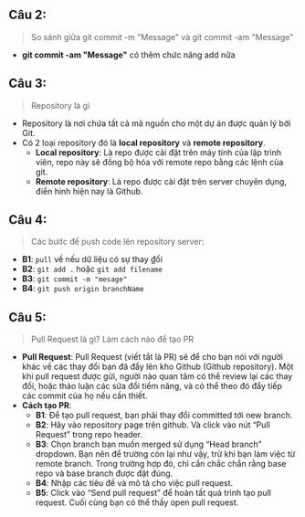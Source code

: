 ## Câu 2:
>So sánh giữa git commit -m "Message" và git commit -am "Message" 
+ **git commit -am "Message"** có thêm chức năng add nữa
## Câu 3:
>Repository là gì
* Repository là nơi chứa tất cả mã nguồn cho một dự án được quản lý bởi Git.
* Có 2 loại repository đó là **local repository** và **remote repository**.
	* **Local repository**: Là repo được cài đặt trên máy tính của lập trình viên, repo này sẽ đồng bộ hóa với remote repo bằng các lệnh của git.
	* **Remote repository**: Là repo được cài đặt trên server chuyên dụng, điển hình hiện nay là Github.
## Câu 4:
>Các bước để push code lên repository server:
+ **B1**: `pull` về nếu dữ liệu có sự thay ₫ổi
+ **B2**: `git add .` hoặc `git add filename`
+ **B3**: `git commit -m "mesage"`
+ **B4**: `git push origin branchName`
## Câu 5:
>Pull Request là gì? Làm cách nào để tạo PR
* **Pull Request**:
Pull Request (viết tắt là PR) sẽ để cho bạn nói với người khác về các thay đổi bạn đã đẩy lên kho Github (Github repository). Một khi pull request được gửi, người nào quan tâm có thể review lại các thay đổi, hoặc thảo luận các sửa đổi tiềm năng, và có thể theo đó đẩy tiếp các commit của họ nếu cần thiết.
* **Cách tạo PR**:
	* **B1**: Để tạo pull request, bạn phải thay đổi committed tới new branch.
	* **B2**: Hãy vào repository page trên github. Và click vào nút “Pull Request” trong repo header.
	* **B3**: Chọn branch bạn muốn merged sử dụng “Head branch” dropdown. Bạn nên để trường còn lại như vậy, trừ khi bạn làm việc từ remote branch. Trong trường hợp đó, chỉ cần chắc chắn rằng base repo và base branch được đặt đúng.
	* **B4**: Nhập các tiêu đề và mô tả cho việc pull request.
	* **B5**: Click vào “Send pull request” để hoàn tất quá trình tạo pull request. Cuối cùng bạn có thể thấy open pull request.


